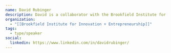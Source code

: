 ```yaml
---
name: David Rubinger
description: David is a collaborator with the Brookfield Institute for Innovation + Entrepreneurship and a data scientist at Toronto based tech company Polar, where he leads and executes the organization’s data analysis and statistical learning projects
organization:
  - "[[Brookfield Institute for Innovation + Entrepreneurship]]"
tags:
  - type/speaker
social: 
  linkedin: https://www.linkedin.com/in/davidrubinger/
---
```


